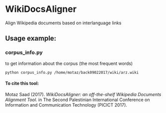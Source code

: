 # WikiDocsAligner
Align Wikipedia documents based on interlanguage links 

## Usage example:




### corpus_info.py
to get information about the corpus (the most frequent words)

```python corpus_info.py /home/motaz/back09022017/wiki/arz.wiki```




#### To cite this tool:

Motaz Saad (2017). _WikiDocsAligner: an off-the-shelf Wikipedia Documents Alignment Tool_. in The Second Palestinian International Conference on Information and
Communication Technology (PICICT 2017). 
